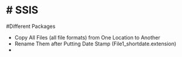 
# # SSIS
#Different Packages 

- Copy All Files (all file formats) from One Location to Another 
- Rename Them after Putting Date Stamp (File1_shortdate.extension)
- 
